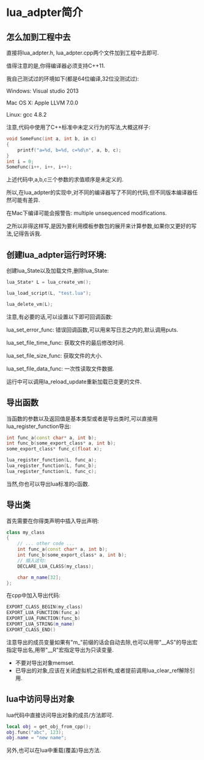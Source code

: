 # lua_adpter简介

## 怎么加到工程中去

直接将lua_adpter.h, lua_adpter.cpp两个文件加到工程中去即可.

值得注意的是,你得编译器必须支持C++11.

我自己测试过的环境如下(都是64位编译,32位没测试过):

Windows: Visual studio 2013

Mac OS X: Apple LLVM 7.0.0

Linux: gcc 4.8.2

注意,代码中使用了C++标准中未定义行为的写法,大概这样子:

``` c++
void SomeFunc(int a, int b, in c)
{
	printf("a=%d, b=%d, c=%d\n", a, b, c);
}
int i = 0;
SomeFunc(i++, i++, i++);
```

上述代码中,a,b,c三个参数的求值顺序是未定义的.

所以,在lua_adpter的实现中,对不同的编译器写了不同的代码,但不同版本编译器任然可能有差异.

在Mac下编译可能会报警告: multiple unsequenced modifications.

之所以非得这样写,是因为要利用模板参数包的展开来计算参数,如果你又更好的写法,记得告诉我.

## 创建lua_adpter运行时环境:

创建lua_State以及加载文件,删除lua_State:

``` c++
lua_State* L = lua_create_vm();

lua_load_script(L, "test.lua");

lua_delete_vm(L);
```

注意,有必要的话,可以设置以下即可回调函数:

lua_set_error_func: 错误回调函数,可以用来写日志之内的,默认调用puts.

lua_set_file_time_func: 获取文件的最后修改时间.

lua_set_file_size_func: 获取文件的大小.

lua_set_file_data_func: 一次性读取文件数据.

运行中可以调用la_reload_update重新加载已变更的文件.

## 导出函数

当函数的参数以及返回值是基本类型或者是导出类时,可以直接用lua_register_function导出:

``` c++
int func_a(const char* a, int b);
int func_b(some_export_class* a, int b);
some_export_class* func_c(float x);

lua_register_function(L, func_a);
lua_register_function(L, func_b);
lua_register_function(L, func_c);
```

当然,你也可以导出lua标准的c函数.

## 导出类

首先需要在你得类声明中插入导出声明:

``` c++
class my_class
{
	// ... other code ...
	int func_a(const char* a, int b);
	int func_b(some_export_class* a, int b);
  	// 插入这句:
	DECLARE_LUA_CLASS(my_class);

  	char m_name[32];
};
```

在cpp中加入导出代码:

``` c++
EXPORT_CLASS_BEGIN(my_class)
EXPORT_LUA_FUNCTION(func_a)
EXPORT_LUA_FUNCTION(func_b)
EXPORT_LUA_STRING(m_name)
EXPORT_CLASS_END()
```

注意导出的成员变量如果有"m_"前缀的话会自动去除,也可以用带"__AS"的导出宏指定导出名,用带"__R"宏指定导出为只读变量.

-   不要对导出对象memset.
-   已导出的对象,应该在关闭虚拟机之前析构,或者提前调用lua_clear_ref解除引用.

## lua中访问导出对象
lua代码中直接访问导出对象的成员/方法即可.

```lua
local obj = get_obj_from_cpp();
obj.func("abc", 123);
obj.name = "new name";
```
另外,也可以在lua中重载(覆盖)导出方法.


